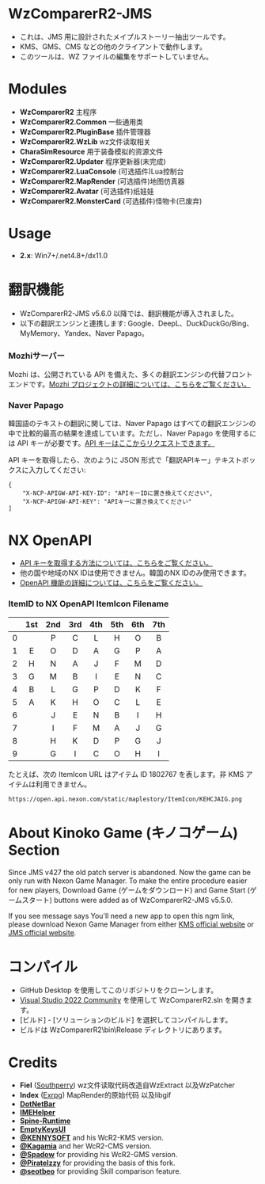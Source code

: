 # WzComparerR2-JMS
- これは、JMS 用に設計されたメイプルストーリー抽出ツールです。
- KMS、GMS、CMS などの他のクライアントで動作します。
- このツールは、WZ ファイルの編集をサポートしていません。

# Modules
- **WzComparerR2** 主程序
- **WzComparerR2.Common** 一些通用类
- **WzComparerR2.PluginBase** 插件管理器
- **WzComparerR2.WzLib** wz文件读取相关
- **CharaSimResource** 用于装备模拟的资源文件
- **WzComparerR2.Updater** 程序更新器(未完成)
- **WzComparerR2.LuaConsole** (可选插件)Lua控制台
- **WzComparerR2.MapRender** (可选插件)地图仿真器
- **WzComparerR2.Avatar** (可选插件)纸娃娃
- **WzComparerR2.MonsterCard** (可选插件)怪物卡(已废弃)

# Usage
- **2.x**: Win7+/.net4.8+/dx11.0

# 翻訳機能
- WzComparerR2-JMS v5.6.0 以降では、翻訳機能が導入されました。
- 以下の翻訳エンジンと連携します: Google、DeepL、DuckDuckGo/Bing、MyMemory、Yandex、Naver Papago。

### Mozhiサーバー
Mozhi は、公開されている API を備えた、多くの翻訳エンジンの代替フロントエンドです。[Mozhi プロジェクトの詳細については、こちらをご覧ください。](https://mozhi.aryak.me/about)

### Naver Papago
韓国語のテキストの翻訳に関しては、Naver Papago はすべての翻訳エンジンの中で比較的最高の結果を達成しています。ただし、Naver Papago を使用するには API キーが必要です。[API キーはここからリクエストできます。](https://guide.ncloud-docs.com/docs/ja/papagotranslation-api)

API キーを取得したら、次のように JSON 形式で「翻訳APIキー」テキストボックスに入力してください:
```
{
    "X-NCP-APIGW-API-KEY-ID": "APIキーIDに置き換えてください",
    "X-NCP-APIGW-API-KEY": "APIキーに置き換えてください"
]
```

# NX OpenAPI
- [API キーを取得する方法については、こちらをご覧ください。](https://openapi.nexon.com/guide/prepare-in-advance/)
- 他の国や地域のNX IDは使用できません。韓国のNX IDのみ使用できます。
- [OpenAPI 機能の詳細については、こちらをご覧ください。](https://openapi.nexon.com/game/maplestory/)

### ItemID to NX OpenAPI ItemIcon Filename
|   |1st |2nd |3rd |4th |5th |6th |7th |
|:-:|:-:|:-:|:-:|:-:|:-:|:-:|:-:|
|0  |    |P   |C   |L   |H   |O   |B   |
|1  |E   |O   |D   |A   |G   |P   |A   |
|2  |H   |N   |A   |J   |F   |M   |D   |
|3  |G   |M   |B   |I   |E   |N   |C   |
|4  |B   |L   |G   |P   |D   |K   |F   |
|5  |A   |K   |H   |O   |C   |L   |E   |
|6  |    |J   |E   |N   |B   |I   |H   |
|7  |    |I   |F   |M   |A   |J   |G   |
|8  |    |H   |K   |D   |P   |G   |J   |
|9  |    |G   |I   |C   |O   |H   |I   |

たとえば、次の ItemIcon URL はアイテム ID 1802767 を表します。非 KMS アイテムは利用できません。
```
https://open.api.nexon.com/static/maplestory/ItemIcon/KEHCJAIG.png
```

# About Kinoko Game (キノコゲーム) Section

Since JMS v427 the old patch server is abandoned. Now the game can be only run with Nexon Game Manager. To make the entire procedure easier for new players, Download Game (ゲームをダウンロード) and Game Start (ゲームスタート) buttons were added as of WzComparerR2-JMS v5.5.0.

If you see message says You'll need a new app to open this ngm link, please download Nexon Game Manager from either [KMS official website](https://maplestory.nexon.com/Common/PDS/Download) or [JMS official website](https://maplestory.nexon.co.jp).

# コンパイル
- GitHub Desktop を使用してこのリポジトリをクローンします。
- [Visual Studio 2022 Community](https://visualstudio.microsoft.com/downloads/) を使用して WzComparerR2.sln を開きます。
- [ビルド] - [ソリューションのビルド] を選択してコンパイルします。
- ビルドは WzComparerR2\bin\Release ディレクトリにあります。

# Credits
- **Fiel** ([Southperry](http://www.southperry.net))  wz文件读取代码改造自WzExtract 以及WzPatcher
- **Index** ([Exrpg](http://bbs.exrpg.com/space-uid-137285.html)) MapRender的原始代码 以及libgif
- **[DotNetBar](http://www.devcomponents.com/)**
- **[IMEHelper](https://github.com/JLChnToZ/IMEHelper)**
- **[Spine-Runtime](https://github.com/EsotericSoftware/spine-runtimes)**
- **[EmptyKeysUI](https://github.com/EmptyKeys)**
- **[@KENNYSOFT](https://github.com/KENNYSOFT)** and his WcR2-KMS version.
- **[@Kagamia](https://github.com/Kagamia)** and her WcR2-CMS version.
- **[@Spadow](https://github.com/Sunaries)** for providing his WcR2-GMS version.
- **[@PirateIzzy](https://github.comPirateIzzy)** for providing the basis of this fork.
- **[@seotbeo](https://github.com/seotbeo)** for providing Skill comparison feature.
